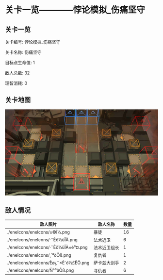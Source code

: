 # 关卡一览————悖论模拟_伤痛坚守


## 关卡一览

关卡编号: 悖论模拟_伤痛坚守

关卡名称: 伤痛坚守

目标点生命值: 1

敌人总数: 32

理智消耗: 0


## 关卡地图
![悖论模拟_伤痛坚守](./oprMap/悖论模拟_伤痛坚守.png)

## 敌人情况

| 敌人图片 | 敌人名称 | 数量  |
|---------|-----|-----|
| ./eneIcons/eneIcons/±©Í½.png| 暴徒  |   16  |
| ./eneIcons/eneIcons/·¨Êõ½üÎÀ.png| 法术近卫  |   6  |
| ./eneIcons/eneIcons/·¨Êõ½üÎÀ×é³¤.png| 法术近卫组长  |   1  |
| ./eneIcons/eneIcons/¸´³ðÕß.png| 复仇者  |   1  |
| ./eneIcons/eneIcons/Èø¿¨×È´ó½£ÊÖ.png| 萨卡兹大剑手  |   2  |
| ./eneIcons/eneIcons/Ñ°³ðÕß.png| 寻仇者  |   6  |
